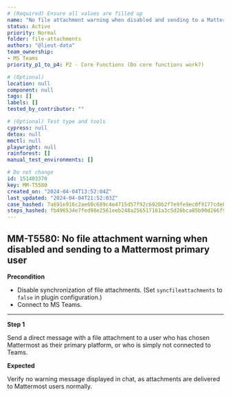 ```yaml
---
# (Required) Ensure all values are filled up
name: "No file attachment warning when disabled and sending to a Mattermost primary user"
status: Active
priority: Normal
folder: file-attachments
authors: "@lieut-data"
team_ownership: 
- MS Teams
priority_p1_to_p4: P2 - Core Functions (Do core functions work?)

# (Optional)
location: null
component: null
tags: []
labels: []
tested_by_contributor: ""

# (Optional) Test type and tools
cypress: null
detox: null
mmctl: null
playwright: null
rainforest: []
manual_test_environments: []

# Do not change
id: 151403370
key: MM-T5580
created_on: "2024-04-04T13:52:04Z"
last_updated: "2024-04-04T21:52:03Z"
case_hashed: 7a691e916c2ae60c689c4e4715d57f92c6920b2f7e9fe9ec0f9177cde08097962f042b1dd7e0f8772c8af4900ef36d57
steps_hashed: fb496534e7fed98e2561eeb248a256517161a3c5d26bca85b90d266f96dafb8a4ca69a386c07d59e51f385a1921aabb8
---
```


<!-- (Auto-generated) Based on frontmatter's "key" and "name" -->

## MM-T5580: No file attachment warning when disabled and sending to a Mattermost primary user

**Precondition**

- Disable synchronization of file attachments. (Set `syncfileattachments` to `false` in plugin configuration.)
- Connect to MS Teams.

---

**Step 1**

Send a direct message with a file attachment to a user who has chosen Mattermost as their primary platform, or who is simply not connected to Teams.

**Expected**

Verify no warning message displayed in chat, as attachments are delivered to Mattermost users normally.
